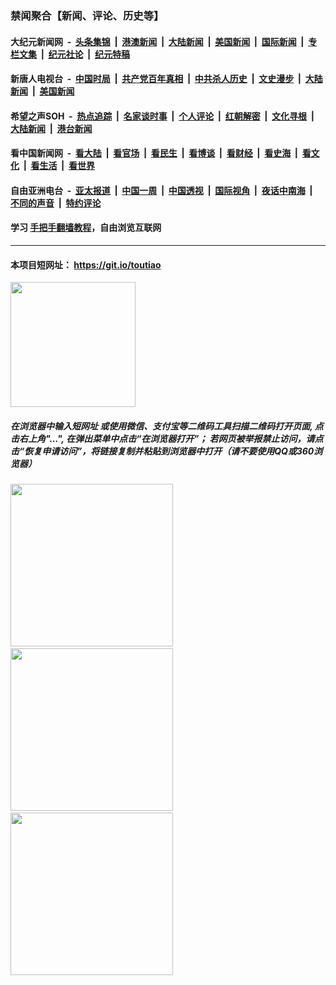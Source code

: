 ### 禁闻聚合【新闻、评论、历史等】

#### 大纪元新闻网 &nbsp;-&nbsp; [头条集锦](indexes/E头条集锦.md?t=02121833) &nbsp;|&nbsp; [港澳新闻](indexes/E港澳新闻.md?t=02121833)  &nbsp;|&nbsp; [大陆新闻](indexes/E大陆新闻.md?t=02121833) &nbsp;|&nbsp; [美国新闻](indexes/E美国新闻.md?t=02121833) &nbsp;|&nbsp; [国际新闻](indexes/E国际新闻.md?t=02121833) &nbsp;|&nbsp; [专栏文集](indexes/E专栏文集.md?t=02121833) &nbsp;|&nbsp; [纪元社论](indexes/E纪元社论.md?t=02121833) &nbsp;|&nbsp; [纪元特稿](indexes/E纪元特稿.md?t=02121833) 

#### 新唐人电视台 &nbsp;-&nbsp; [中国时局](indexes/N中国时局.md?t=02121833) &nbsp;|&nbsp; [共产党百年真相](indexes/N共产党百年真相.md?t=02121833) &nbsp;|&nbsp; [中共杀人历史](indexes/N中共杀人历史.md?t=02121833) &nbsp;|&nbsp; [文史漫步](indexes/N文史漫步.md?t=02121833) &nbsp;|&nbsp; [大陆新闻](indexes/N大陆新闻.md?t=02121833) &nbsp;|&nbsp; [美国新闻](indexes/N美国新闻.md?t=02121833)

#### 希望之声SOH &nbsp;-&nbsp; [热点追踪](indexes/H热点追踪.md?t=02121833) &nbsp;|&nbsp; [名家谈时事](indexes/H名家谈时事.md?t=02121833) &nbsp;|&nbsp; [个人评论](indexes/H个人评论.md?t=02121833)  &nbsp;|&nbsp; [红朝解密](indexes/H红朝解密.md?t=02121833) &nbsp;|&nbsp; [文化寻根](indexes/H文化寻根.md?t=02121833) &nbsp;|&nbsp; [大陆新闻](indexes/H大陆新闻.md?t=02121833) &nbsp;|&nbsp; [港台新闻](indexes/H港台新闻.md?t=02121833)

#### 看中国新闻网 &nbsp;-&nbsp; [看大陆](indexes/S看大陆.md?t=02121833) &nbsp;|&nbsp; [看官场](indexes/S看官场.md?t=02121833) &nbsp;|&nbsp; [看民生](indexes/S看民生.md?t=02121833)  &nbsp;|&nbsp; [看博谈](indexes/S看博谈.md?t=02121833) &nbsp;|&nbsp; [看财经](indexes/S看财经.md?t=02121833) &nbsp;|&nbsp; [看史海](indexes/S看史海.md?t=02121833) &nbsp;|&nbsp; [看文化](indexes/S看文化.md?t=02121833) &nbsp;|&nbsp; [看生活](indexes/S看生活.md?t=02121833) &nbsp;|&nbsp; [看世界](indexes/S看世界.md?t=02121833)

#### 自由亚洲电台 &nbsp;-&nbsp; [亚太报道](indexes/R亚太报道.md?t=02121833) &nbsp;|&nbsp; [中国一周](indexes/R中国一周.md?t=02121833) &nbsp;|&nbsp; [中国透视](indexes/R中国透视.md?t=02121833)  &nbsp;|&nbsp; [国际视角](indexes/R国际视角.md?t=02121833) &nbsp;|&nbsp; [夜话中南海](indexes/R夜话中南海.md?t=02121833) &nbsp;|&nbsp; [不同的声音](indexes/R不同的声音.md?t=02121833) &nbsp;|&nbsp; [特约评论](indexes/R特约评论.md?t=02121833)

#### 学习 [手把手翻墙教程](https://github.com/gfw-breaker/guides/wiki)，自由浏览互联网

----

#### 本项目短网址： https://git.io/toutiao
<img src="https://raw.githubusercontent.com/gfw-breaker/banned-news/master/scripts/img/qr.png" width="200px"/>  

##### 在浏览器中输入短网址 或使用微信、支付宝等二维码工具扫描二维码打开页面, 点击右上角"...", 在弹出菜单中点击“在浏览器打开”； 若网页被举报禁止访问，请点击“恢复申请访问”，将链接复制并粘贴到浏览器中打开（请不要使用QQ或360浏览器）

<img src="https://raw.githubusercontent.com/gfw-breaker/banned-news/master/scripts/img/1.png" width="260px"/> &nbsp; <img src="https://raw.githubusercontent.com/gfw-breaker/banned-news/master/scripts/img/2.png" width="260px"/> &nbsp; <img src="https://raw.githubusercontent.com/gfw-breaker/banned-news/master/scripts/img/3.png" width="260px"/>
